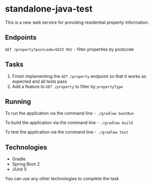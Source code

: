 standalone-java-test
================

This is a new web service for providing residential property information. 

Endpoints
---------
`GET /property?postcode=SO33 9SC` - filter properties by postcode

Tasks
-------
1. Finish implementing the `GET /property` endpoint so that it works as expected and all tests pass
2. Add a feature to `GET /property` to filter by `propertyType`  

Running
-------
To run the application via the command line - `./gradlew bootRun`

To build the application via the command line - `./gradlew build`

To test the application via the command line - `./gradlew test`

Technologies
------------
* Gradle
* Spring Boot 2
* JUnit 5

You can use any other technologies to complete the task